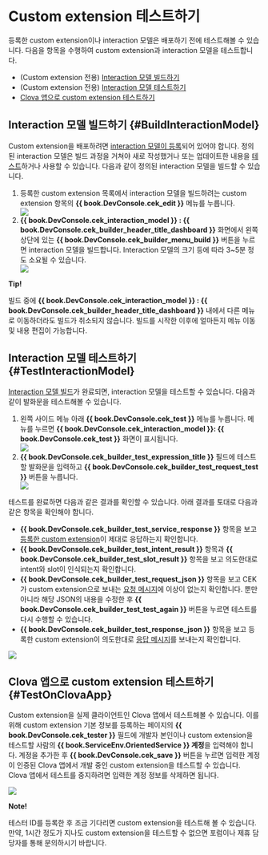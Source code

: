 <!-- Note! This content includes shared parts. Therefore, when you update this, you should beware of synchronization. -->

# Custom extension 테스트하기
등록한 custom extension이나 interaction 모델은 배포하기 전에 테스트해볼 수 있습니다. 다음을 항목을 수행하여 custom extension과 interaction 모델을 테스트합니다.

* (Custom extension 전용) [Interaction 모델 빌드하기](#BuildInteractionModel)
* (Custom extension 전용) [Interaction 모델 테스트하기](#TestInteractionModel)
* [Clova 앱으로 custom extension 테스트하기](#TestOnClovaApp)

## Interaction 모델 빌드하기 {#BuildInteractionModel}

Custom extension을 배포하려면 [interaction 모델이 등록](/DevConsole/Guides/ManageCustomExtension/Register_Interaction_Model.md)되어 있어야 합니다. 정의된 interaction 모델은 빌드 과정을 거쳐야 새로 작성했거나 또는 업데이트한 내용을 [테스트](#TestInteractionModel)하거나 사용할 수 있습니다. 다음과 같이 정의된 interaction 모델을 빌드할 수 있습니다.

<ol>
  <li>등록한 custom extension 목록에서 interaction 모델을 빌드하려는 custom extension 항목의 <strong>{{ book.DevConsole.cek_edit }}</strong> 메뉴를 누릅니다.</li>
  <img src="/DevConsole/Assets/Images/DevConsole-Interaction_Model_Menu.png" />
  <li><strong>{{ book.DevConsole.cek_interaction_model }} : {{ book.DevConsole.cek_builder_header_title_dashboard }}</strong> 화면에서 왼쪽 상단에 있는 <strong>{{ book.DevConsole.cek_builder_menu_build }}</strong> 버튼을 누르면 interaction 모델을 빌드합니다. Interaction 모델의 크기 등에 따라 3~5분 정도 소요될 수 있습니다.</li>
  <img src="/DevConsole/Assets/Images/DevConsole-Build_Interaction_Model.png" />
</ol>

<div class="tip">
  <p><strong>Tip!</strong></p>
  <p>빌드 중에 <strong>{{ book.DevConsole.cek_interaction_model }} : {{ book.DevConsole.cek_builder_header_title_dashboard }}</strong> 내에서 다른 메뉴로 이동하더라도 빌드가 취소되지 않습니다. 빌드를 시작한 이후에 얼마든지 메뉴 이동 및 내용 편집이 가능합니다.</p>
</div>

## Interaction 모델 테스트하기 {#TestInteractionModel}

[Interaction 모델 빌드](#BuildInteractionModel)가 완료되면, interaction 모델을 테스트할 수 있습니다. 다음과 같이 발화문을 테스트해볼 수 있습니다.

<ol>
  <li>왼쪽 사이드 메뉴 아래 <strong>{{ book.DevConsole.cek_test }}</strong> 메뉴를 누릅니다. 메뉴를 누르면 <strong>{{ book.DevConsole.cek_interaction_model }}: {{ book.DevConsole.cek_test }}</strong> 화면이 표시됩니다.</li>
  <img src="/DevConsole/Assets/Images/DevConsole-Test_Menu.png" />
  <li><strong>{{ book.DevConsole.cek_builder_test_expression_title }}</strong> 필드에 테스트할 발화문을 입력하고 <strong>{{ book.DevConsole.cek_builder_test_request_test }}</strong> 버튼을 누릅니다.</li>
  <img src="/DevConsole/Assets/Images/DevConsole-Test_Utterance_Example.png" />
</ol>

테스트를 완료하면 다음과 같은 결과를 확인할 수 있습니다. 아래 결과를 토대로 다음과 같은 항목을 확인해야 합니다.

* **{{ book.DevConsole.cek_builder_test_service_response }}** 항목을 보고 [등록한 custom extension](/DevConsole/Guides/ManageCustomExtension/Register_Custom_Extension.md)이 제대로 응답하는지 확인합니다.
* **{{ book.DevConsole.cek_builder_test_intent_result }}** 항목과 **{{ book.DevConsole.cek_builder_test_slot_result }}** 항목을 보고 의도한대로 intent와 slot이 인식되는지 확인합니다.
* **{{ book.DevConsole.cek_builder_test_request_json }}** 항목을 보고 CEK가 custom extension으로 보내는 [요청 메시지](/Develop/References/CEK_API.md#CustomExtRequestMessage)에 이상이 없는지 확인합니다. 뿐만 아니라 해당 JSON의 내용을 수정한 후 **{{ book.DevConsole.cek_builder_test_test_again }}** 버튼을 누르면 테스트를 다시 수행할 수 있습니다.
* **{{ book.DevConsole.cek_builder_test_response_json }}** 항목을 보고 등록한 custom extension이 의도한대로 [응답 메시지](/Develop/References/CEK_API.md#CustomExtResponseMessage)를 보내는지 확인합니다.

![](/DevConsole/Assets/Images/DevConsole-Test_Result.png)

<!-- Start of the shared content: TestOnClovaApp -->

## Clova 앱으로 custom extension 테스트하기 {#TestOnClovaApp}

Custom extension을 실제 클라이언트인 Clova 앱에서 테스트해볼 수 있습니다. 이를 위해 custom extension 기본 정보를 등록하는 페이지의 **{{ book.DevConsole.cek_tester }}** 필드에 개발자 본인이나 custom extension을 테스트할 사람의 <strong>{{ book.ServiceEnv.OrientedService }} 계정</strong>을 입력해야 합니다. 계정을 추가한 후 **{{ book.DevConsole.cek_save }}** 버튼을 누르면 입력한 계정이 인증된 Clova 앱에서 개발 중인 custom extension을 테스트할 수 있습니다. Clova 앱에서 테스트를 중지하려면 입력한 계정 정보를 삭제하면 됩니다.

![](/DevConsole/Assets/Images/DevConsole-Add_Tester_ID_For_Custom_Extension.png)

<div class="note">
  <p><strong>Note!</strong></p>
  <p>테스터 ID를 등록한 후 조금 기다리면 custom extension을 테스트해 볼 수 있습니다. 만약, 1시간 정도가 지나도 custom extension을 테스트할 수 없으면 포럼이나 제휴 담당자를 통해 문의하시기 바랍니다.</p>
</div>

<!-- End of the shared content -->
